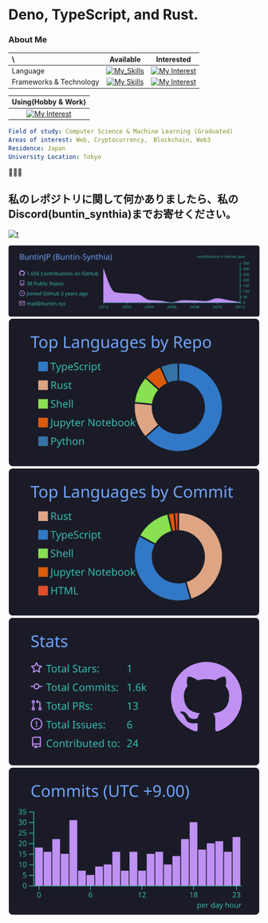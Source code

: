 # Deno, TypeScript, and Rust.

### About Me

<div>
  <center>

| \                       |                                                         Available                                                         |                                                        Interested                                                         |
| :---------------------- | :-----------------------------------------------------------------------------------------------------------------------: | :-----------------------------------------------------------------------------------------------------------------------: |
| Language                |             [![My_Skills](https://skillicons.dev/icons?i=ts,js,py,rust,bash)](https://buntin.xyz)             |          [![My Interest](https://skillicons.dev/icons?i=zig,swift,kotlin,cs,nim,julia)](https://buntin.xyz)          |
| Frameworks & Technology | [![My Skills](https://skillicons.dev/icons?i=nodejs,deno,bun,react,nextjs,ipfs,cloudflare)](https://buntin.xyz) | [![My Interest](https://skillicons.dev/icons?i=kubernetes,wasm,tauri,astro,supabase,workers,githubactions)](https://buntin.xyz) |

|                                                                Using(Hobby & Work)                                                                | 
| :---------------------------------------------------------------------------------------------------------------------------------: | 
| [![My Interest](https://skillicons.dev/icons?i=terraform,aws,redhat,openshift,linux,bsd,vscode,neovim,ansible)](https://buntin.xyz) | 

</center>
  </div>
  
```yaml
Field of study: Computer Science & Machine Learning (Graduated)
Areas of interest: Web, Cryptocurrency,　Blockchain, Web3
Residence: Japan
University Location: Tokyo
```

🤌🤌🤌

## 私のレポジトリに関して何かありましたら、私の Discord(buntin_synthia)までお寄せください。

[![t](https://skill-icons.buntin.workers.dev/icons?i=discord)](https://github.com/buntinjp)

[![](https://raw.githubusercontent.com/BuntinJP/BuntinJP/main/profile-summary-card-output/tokyonight/0-profile-details.svg)](https://github.com/buntinjp)
[![](https://raw.githubusercontent.com/BuntinJP/BuntinJP/main/profile-summary-card-output/tokyonight/1-repos-per-language.svg)](https://github.com/buntinjp)
[![](https://raw.githubusercontent.com/BuntinJP/BuntinJP/main/profile-summary-card-output/tokyonight/2-most-commit-language.svg)](https://github.com/buntinjp)
[![](https://raw.githubusercontent.com/BuntinJP/BuntinJP/main/profile-summary-card-output/tokyonight/3-stats.svg)](https://github.com/buntinjp)
[![](https://raw.githubusercontent.com/BuntinJP/BuntinJP/main/profile-summary-card-output/tokyonight/4-productive-time.svg)](https://github.com/buntinjp)
